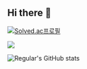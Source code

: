 ## Hi there 👋

[![Solved.ac프로필](http://mazassumnida.wtf/api/v2/generate_badge?boj=regular_kim)](https://solved.ac/regular_kim)

<img src="http://mazandi.herokuapp.com/api?handle=regular_kim&theme=dark"/>

![Regular's GitHub stats](https://github-readme-stats.vercel.app/api?username=kimregular&show_icons=true&theme=dark)

